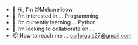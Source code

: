 - 👋 Hi, I’m @Melsmelloow
- 👀 I’m interested in ... Programming      
- 🌱 I’m currently learning ... Python
- 💞️ I’m looking to collaborate on ...
- 📫 How to reach me ... carloiguis27@gmail.com

<!---
Melsmelloow/Melsmelloow is a ✨ special ✨ repository because its `README.md` (this file) appears on your GitHub profile.
You can click the Preview link to take a look at your changes.
--->
